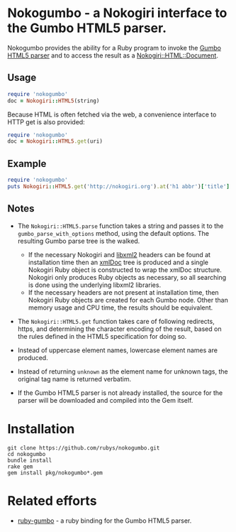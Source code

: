 Nokogumbo - a Nokogiri interface to the Gumbo HTML5 parser.
===========

Nokogumbo provides the ability for a Ruby program to invoke the 
[Gumbo HTML5 parser](https://github.com/google/gumbo-parser#readme)
and to access the result as a
[Nokogiri::HTML::Document](http://nokogiri.org/Nokogiri/HTML/Document.html).

Usage
-----

```ruby
require 'nokogumbo'
doc = Nokogiri::HTML5(string)
```

Because HTML is often fetched via the web, a convenience interface to
HTTP get is also provided:

```ruby
require 'nokogumbo'
doc = Nokogiri::HTML5.get(uri)
```

Example
-----
```ruby
require 'nokogumbo'
puts Nokogiri::HTML5.get('http://nokogiri.org').at('h1 abbr')['title']
```

Notes
-----

* The `Nokogiri::HTML5.parse` function takes a string and passes it to the
<code>gumbo_parse_with_options</code> method, using the default options.
The resulting Gumbo parse tree is the walked.
  * If the necessary Nokogiri and [libxml2](http://xmlsoft.org/html/) headers
    can be found at installation time then an
    [xmlDoc](http://xmlsoft.org/html/libxml-tree.html#xmlDoc) tree is produced
    and a single Nokogiri Ruby object is constructed to wrap the xmlDoc
    structure.  Nokogiri only produces Ruby objects as necessary, so all
    searching is done using the underlying libxml2 libraries.
  * If the necessary headers are not present at installation time, then
    Nokogiri Ruby objects are created for each Gumbo node.  Other than
    memory usage and CPU time, the results should be equivalent.

* The `Nokogiri::HTML5.get` function takes care of following redirects,
https, and determining the character encoding of the result, based on the
rules defined in the HTML5 specification for doing so.

* Instead of uppercase element names, lowercase element names are produced.

* Instead of returning `unknown` as the element name for unknown tags, the
original tag name is returned verbatim.

* If the Gumbo HTML5 parser is not already installed, the source for the
parser will be downloaded and compiled into the Gem itself.

Installation
============

    git clone https://github.com/rubys/nokogumbo.git
    cd nokogumbo
    bundle install
    rake gem
    gem install pkg/nokogumbo*.gem

Related efforts
============

* [ruby-gumbo](https://github.com/galdor/ruby-gumbo#readme) - a ruby binding
for the Gumbo HTML5 parser.
